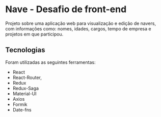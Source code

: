 # Nave - Desafio de front-end

Projeto sobre uma aplicação web para visualização e edição de navers, com informações como: nomes, idades, cargos,
tempo de empresa e projetos em que participou.

## Tecnologias

Foram utilizadas as seguintes ferramentas:

- React
- React-Router,
- Redux
- Redux-Saga
- Material-UI
- Axios
- Formik
- Date-fns
